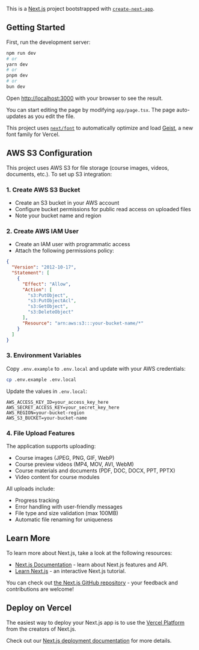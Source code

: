 This is a [Next.js](https://nextjs.org) project bootstrapped with [`create-next-app`](https://nextjs.org/docs/app/api-reference/cli/create-next-app).

## Getting Started

First, run the development server:

```bash
npm run dev
# or
yarn dev
# or
pnpm dev
# or
bun dev
```

Open [http://localhost:3000](http://localhost:3000) with your browser to see the result.

You can start editing the page by modifying `app/page.tsx`. The page auto-updates as you edit the file.

This project uses [`next/font`](https://nextjs.org/docs/app/building-your-application/optimizing/fonts) to automatically optimize and load [Geist](https://vercel.com/font), a new font family for Vercel.

## AWS S3 Configuration

This project uses AWS S3 for file storage (course images, videos, documents, etc.). To set up S3 integration:

### 1. Create AWS S3 Bucket

- Create an S3 bucket in your AWS account
- Configure bucket permissions for public read access on uploaded files
- Note your bucket name and region

### 2. Create AWS IAM User

- Create an IAM user with programmatic access
- Attach the following permissions policy:

```json
{
  "Version": "2012-10-17",
  "Statement": [
    {
      "Effect": "Allow",
      "Action": [
        "s3:PutObject",
        "s3:PutObjectAcl",
        "s3:GetObject",
        "s3:DeleteObject"
      ],
      "Resource": "arn:aws:s3:::your-bucket-name/*"
    }
  ]
}
```

### 3. Environment Variables

Copy `.env.example` to `.env.local` and update with your AWS credentials:

```bash
cp .env.example .env.local
```

Update the values in `.env.local`:

```env
AWS_ACCESS_KEY_ID=your_access_key_here
AWS_SECRET_ACCESS_KEY=your_secret_key_here
AWS_REGION=your-bucket-region
AWS_S3_BUCKET=your-bucket-name
```

### 4. File Upload Features

The application supports uploading:

- Course images (JPEG, PNG, GIF, WebP)
- Course preview videos (MP4, MOV, AVI, WebM)
- Course materials and documents (PDF, DOC, DOCX, PPT, PPTX)
- Video content for course modules

All uploads include:

- Progress tracking
- Error handling with user-friendly messages
- File type and size validation (max 100MB)
- Automatic file renaming for uniqueness

## Learn More

To learn more about Next.js, take a look at the following resources:

- [Next.js Documentation](https://nextjs.org/docs) - learn about Next.js features and API.
- [Learn Next.js](https://nextjs.org/learn) - an interactive Next.js tutorial.

You can check out [the Next.js GitHub repository](https://github.com/vercel/next.js) - your feedback and contributions are welcome!

## Deploy on Vercel

The easiest way to deploy your Next.js app is to use the [Vercel Platform](https://vercel.com/new?utm_medium=default-template&filter=next.js&utm_source=create-next-app&utm_campaign=create-next-app-readme) from the creators of Next.js.

Check out our [Next.js deployment documentation](https://nextjs.org/docs/app/building-your-application/deploying) for more details.
